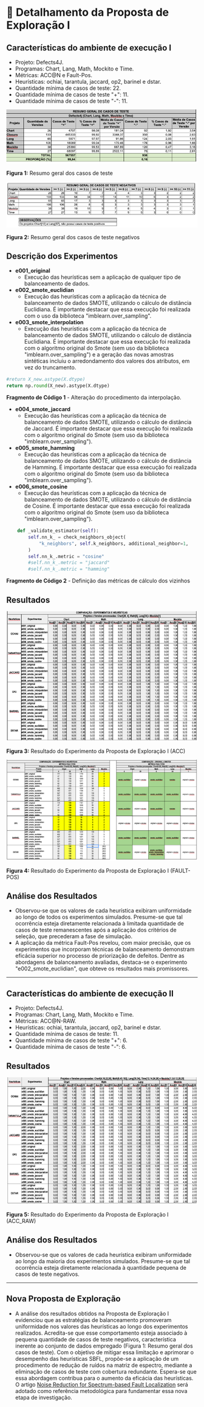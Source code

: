 # 🔬 Detalhamento da Proposta de Exploração I

## Características do ambiente de execução I
- Projeto: Defects4J.
- Programas: Chart, Lang, Math, Mockito e Time.
- Métricas: ACC@N e Fault-Pos.
- Heurísticas: ochiai, tarantula, jaccard, op2, barinel e dstar.
- Quantidade mínima de casos de teste: 22.
- Quantidade mínima de casos de teste "+": 11.
- Quantidade mínima de casos de teste "-": 11.

![Resumo geral dos casos de teste](img/Tab_1_Proposta_Exploracao_I.png "Resumo geral dos casos de teste")

**Figura 1:** Resumo geral dos casos de teste

![Resumo geral dos casos de teste negativos](img/Tab_Resumo_Casos_Teste_Negativos.png "Resumo geral dos casos de teste negativos")

**Figura 2:** Resumo geral dos casos de teste negativos

## Descrição dos Experimentos
- **e001_original**
  - Execução das heurísticas sem a aplicação de qualquer tipo de balanceamento de dados.
- **e002_smote_euclidian**
  - Execução das heurísticas com a aplicação da técnica de balanceamento de dados SMOTE, utilizando o cálculo de distância Euclidiana. É importante destacar que essa execução foi realizada com o uso da biblioteca "imblearn.over_sampling".
- **e003_smote_interpolation**
  - Execução das heurísticas com a aplicação da técnica de balanceamento de dados SMOTE, utilizando o cálculo de distância Euclidiana. É importante destacar que essa execução foi realizada com o algoritmo original do Smote (sem uso da biblioteca "imblearn.over_sampling") e a geração das novas amostras sintéticas incluiu o arredondamento dos valores dos atributos, em vez do truncamento.
      
```python
#return X_new.astype(X.dtype)        
return np.round(X_new).astype(X.dtype)
```
**Fragmento de Código 1** - Alteração do procedimento da interpolação.

- **e004_smote_jaccard**
  - Execução das heurísticas com a aplicação da técnica de balanceamento de dados SMOTE, utilizando o cálculo de distância de Jaccard. É importante destacar que essa execução foi realizada com o algoritmo original do Smote (sem uso da biblioteca "imblearn.over_sampling").
- **e005_smote_hamming**
  - Execução das heurísticas com a aplicação da técnica de balanceamento de dados SMOTE, utilizando o cálculo de distância de Hamming. É importante destacar que essa execução foi realizada com o algoritmo original do Smote (sem uso da biblioteca "imblearn.over_sampling").
- **e006_smote_cosine**
  - Execução das heurísticas com a aplicação da técnica de balanceamento de dados SMOTE, utilizando o cálculo de distância de Cosine. É importante destacar que essa execução foi realizada com o algoritmo original do Smote (sem uso da biblioteca "imblearn.over_sampling").
 
```python
    def _validate_estimator(self):
        self.nn_k_ = check_neighbors_object(
            "k_neighbors", self.k_neighbors, additional_neighbor=1, 
        )
        self.nn_k_.metric = "cosine"
        #self.nn_k_.metric = "jaccard"
        #self.nn_k_.metric = "hamming"
```
**Fragmento de Código 2** - Definição das métricas de cálculo dos vizinhos
  
## Resultados

![Resultado do Experimento da Proposta de Exploração I](img/Tab_2_Proposta_Exploracao_I.png "Resultado do Experimento da Proposta de Exploração I")

**Figura 3:** Resultado do Experimento da Proposta de Exploração I (ACC)

![Resultado do Experimento da Proposta de Exploração I - Fault-Pos](img/Tab_3_Proposta_Exploracao_I.png "Resultado do Experimento da Proposta de Exploração I - Fault-Pos")

**Figura 4:** Resultado do Experimento da Proposta de Exploração I (FAULT-POS)

## Análise dos Resultados
- Observou-se que os valores de cada heurística exibiram uniformidade ao longo de todos os experimentos simulados. Presume-se que tal ocorrência esteja diretamente relacionada à limitada quantidade de casos de teste remanescentes após a aplicação dos critérios de seleção, que precederam a fase de simulação. 
- A aplicação da métrica Fault-Pos revelou, com maior precisão, que os experimentos que incorporam técnicas de balanceamento demonstram eficácia superior no processo de priorização de defeitos. Dentre as abordagens de balanceamento avaliadas, destaca-se o experimento "e002_smote_euclidian", que obteve os resultados mais promissores.

---

## Características do ambiente de execução II
- Projeto: Defects4J.
- Programas: Chart, Lang, Math, Mockito e Time.
- Métricas: ACC@N-RAW.
- Heurísticas: ochiai, tarantula, jaccard, op2, barinel e dstar.
- Quantidade mínima de casos de teste: 11.
- Quantidade mínima de casos de teste "+": 6.
- Quantidade mínima de casos de teste "-": 6.

## Resultados

![Resultado do Experimento da Proposta de Exploração I - ACC_RAW](img/Tab_4_Proposta_Exploracao_I.png "Resultado do Experimento da Proposta de Exploração I - ACC_RAW")

**Figura 5:** Resultado do Experimento da Proposta de Exploração I (ACC_RAW)

## Análise dos Resultados
- Observou-se que os valores de cada heurística exibiram uniformidade ao longo da maioria dos experimentos simulados. Presume-se que tal ocorrência esteja diretamente relacionada à quantidade pequena de casos de teste negativos.

---

## Nova Proposta de Exploração
- A análise dos resultados obtidos na Proposta de Exploração I evidenciou que as estratégias de balanceamento promoveram uniformidade nos valores das heurísticas ao longo dos experimentos realizados. Acredita-se que esse comportamento esteja associado à pequena quantidade de casos de teste negativos, característica inerente ao conjunto de dados empregado (Figura 1: Resumo geral dos casos de teste). Com o objetivo de mitigar essa limitação e aprimorar o desempenho das heurísticas SBFL, propõe-se a aplicação de um procedimento de redução de ruídos na matriz de espectro, mediante a eliminação de casos de teste com cobertura redundante. Espera-se que essa abordagem contribua para o aumento da eficácia das heurísticas. O artigo [Noise Reduction for Spectrum-based Fault Localization](https://github.com/Reinaldo-Jr-Dev/doutorado/blob/article/Noise_Reduction_for_Spectrum_based_Fault_Localization.pdf) será adotado como referência metodológica para fundamentar essa nova etapa de investigação.

